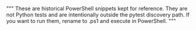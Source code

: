 """
These are historical PowerShell snippets kept for reference. They are not Python tests and are intentionally outside the pytest discovery path. If you want to run them, rename to .ps1 and execute in PowerShell.
"""

